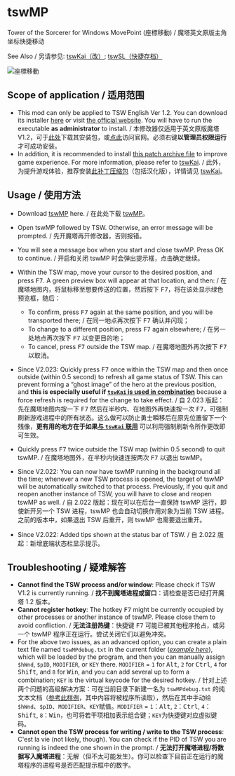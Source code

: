 # tswMP
Tower of the Sorcerer for Windows MovePoint (座標移動) / 魔塔英文原版主角坐标快捷移动

See Also / 另请参见: [tswKai（改）](https://github.com/Z-H-Sun/tswKai); [tswSL（快捷存档）](https://github.com/Z-H-Sun/tswSL)

![座標移動](https://pixiv.cat/21958211.jpg)

## Scope of application / 适用范围
* This mod can only be applied to TSW English Ver 1.2. You can download its installer <ins>[here](https://ftp.vector.co.jp/14/65/3171/tsw12.exe)</ins> or visit [the official website](http://hp.vector.co.jp/authors/VA013374/game/egame0.html). You will have to run the executable **as administrator** to install. / 本修改器仅适用于英文原版魔塔V1.2，可于<ins>[此处](https://ftp.vector.co.jp/14/65/3171/tsw12.exe)</ins>下载其安装包，或[点此](http://hp.vector.co.jp/authors/VA013374/game/egame0.html)访问官网。必须右键**以管理员权限运行**才可成功安装。
* In addition, it is recommended to install <ins>[this patch archive file](https://github.com/Z-H-Sun/tswKai/raw/main/tsw.patch.zip)</ins> to improve game experience. For more information, please refer to [tswKai](https://github.com/Z-H-Sun/tswKai#game-experience-improvement--%E6%8F%90%E5%8D%87%E6%B8%B8%E6%88%8F%E4%BD%93%E9%AA%8C). / 此外，为提升游戏体验，推荐安装<ins>[此补丁压缩包](https://github.com/Z-H-Sun/tswKai/raw/main/tsw.patch.zip)</ins>（包括汉化版），详情请见 [tswKai](https://github.com/Z-H-Sun/tswKai#game-experience-improvement--%E6%8F%90%E5%8D%87%E6%B8%B8%E6%88%8F%E4%BD%93%E9%AA%8C)。

## Usage / 使用方法
* Download <ins>[tswMP](https://github.com/Z-H-Sun/tswMP/releases/latest/download/tswMP.exe)</ins> here. / 在此处下载 <ins>[tswMP](https://github.com/Z-H-Sun/tswMP/releases/latest/download/tswMP.exe)</ins>。
* Open tswMP followed by TSW. Otherwise, an error message will be prompted. / 先开魔塔再开修改器，否则报错。
* You will see a message box when you start and close tswMP. Press OK to continue. / 开启和关闭 tswMP 时会弹出提示框，点击确定继续。
* Within the TSW map, move your cursor to the desired position, and press <kbd>F7</kbd>. A green preview box will appear at that location, and then: / 在魔塔地图内，将鼠标移至想要传送的位置，然后按下 <kbd>F7</kbd>，将在该处显示绿色预览框，随后：

  * To confirm, press <kbd>F7</kbd> again at the same position, and you will be transported there; / 在同一地点再次按下 <kbd>F7</kbd> 确认并闪现；
  * To change to a different position, press <kbd>F7</kbd> again elsewhere; / 在另一处地点再次按下 <kbd>F7</kbd> 以变更目的地；
  * To cancel, press <kbd>F7</kbd> outside the TSW map. / 在魔塔地图外再次按下 <kbd>F7</kbd> 以取消。
* <span id="newfeature">Since V2.023</span>: Quickly press <kbd>F7</kbd> once within the TSW map and then once outside (within 0.5 second) to refresh all game status of TSW. This can prevent forming a “ghost image” of the hero at the previous position, and **this is especially useful if [`tswKai` is used in combination](https://github.com/Z-H-Sun/tswKai#caution)** because a force refresh is required for the change to take effect. / 自 2.023 版起：先在魔塔地图内按一下 <kbd>F7</kbd> 然后在半秒内、在地图外再快速按一次 <kbd>F7</kbd>，可强制刷新游戏进程中的所有状态。这么做可以防止勇士瞬移后在原先位置留下一个残像，**更有用的地方在于如果[与 `tswKai` 联用](https://github.com/Z-H-Sun/tswKai#caution)** 可以利用强制刷新令所作更改即可生效。
* Quickly press <kbd>F7</kbd> twice outside the TSW map (within 0.5 second) to quit tswMP. / 在魔塔地图外，在半秒内快速连按两次 <kbd>F7</kbd> 以退出 tswMP。
* Since V2.022: You can now have tswMP running in the background all the time; whenever a new TSW process is opened, the target of tswMP will be automatically switched to that process. Previously, if you quit and reopen another instance of TSW, you will have to close and reopen tswMP as well. / 自 2.022 版起：现在可以在后台一直保持 tswMP 运行，即使新开另一个 TSW 进程，tswMP 也会自动切换作用对象为当前 TSW 进程。之前的版本中，如果退出 TSW 后重开，则 tswMP 也需要退出重开。
* Since V2.022: Added tips shown at the status bar of TSW. / 自 2.022 版起：新增底端状态栏显示提示。

## Troubleshooting / 疑难解答
* **Cannot find the TSW process and/or window**: Please check if TSW V1.2 is currently running. / **找不到魔塔进程或窗口**：请检查是否已经打开魔塔 1.2 版本。
* **Cannot register hotkey**: The hotkey <kbd>F7</kbd> might be currently occupied by other processes or another instance of tswMP. Please close them to avoid confliction. / **无法注册热键**：快捷键 <kbd>F7</kbd> 可能已被其他程序抢占，或另一个 tswMP 程序正在运行。尝试关闭它们以避免冲突。
* For the above two issues, as an advanced option, you can create a plain text file named `tswMPdebug.txt` in the current folder (*[example here](/tswMPdebug.txt)*), which will be loaded by the program, and then you can manually assign `$hWnd`, `$pID`, `MODIFIER`, or `KEY` there. `MODIFIER` = `1` for <kbd>Alt</kbd>, `2` for <kbd>Ctrl</kbd>, `4` for <kbd>Shift</kbd>, and `8` for <kbd>Win</kbd>, and you can add several up to form a combination; `KEY` is the virtual keycode for the desired hotkey. / 针对上述两个问题的高级解决方案：可在当前目录下新建一名为 `tswMPdebug.txt` 的纯文本文档（[参考此样例](/tswMPdebug.txt)，其中内容将被程序所读取），然后在其中手动给`$hWnd`、`$pID`、`MODIFIER`、`KEY`赋值。`MODIFIER` = `1`：<kbd>Alt</kbd>, `2`：<kbd>Ctrl</kbd>, `4`：<kbd>Shift</kbd>, `8`：<kbd>Win</kbd>，也可将若干项相加表示组合键；`KEY`为快捷键对应虚拟键码。
* **Cannot open the TSW process for writing / write to the TSW process**: C'est la vie (not likely, though). You can check if the PID of TSW you are running is indeed the one shown in the prompt. / **无法打开魔塔进程/将数据写入魔塔进程**：无解（但不太可能发生）。你可以检查下目前正在运行的魔塔程序的进程号是否匹配提示框中的数字。
